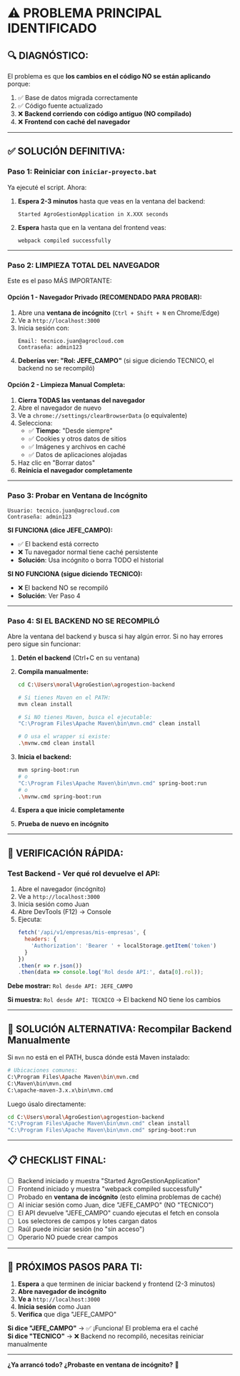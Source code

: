 # ⚠️ PROBLEMA PRINCIPAL IDENTIFICADO

## 🔍 **DIAGNÓSTICO:**

El problema es que **los cambios en el código NO se están aplicando** porque:

1. ✅ Base de datos migrada correctamente
2. ✅ Código fuente actualizado
3. ❌ **Backend corriendo con código antiguo (NO compilado)**
4. ❌ **Frontend con caché del navegador**

---

## ✅ **SOLUCIÓN DEFINITIVA:**

### **Paso 1: Reiniciar con `iniciar-proyecto.bat`**

Ya ejecuté el script. Ahora:

1. **Espera 2-3 minutos** hasta que veas en la ventana del backend:
   ```
   Started AgroGestionApplication in X.XXX seconds
   ```

2. **Espera** hasta que en la ventana del frontend veas:
   ```
   webpack compiled successfully
   ```

---

### **Paso 2: LIMPIEZA TOTAL DEL NAVEGADOR**

Este es el paso MÁS IMPORTANTE:

#### **Opción 1 - Navegador Privado (RECOMENDADO PARA PROBAR):**
1. Abre una **ventana de incógnito** (`Ctrl + Shift + N` en Chrome/Edge)
2. Ve a `http://localhost:3000`
3. Inicia sesión con:
   ```
   Email: tecnico.juan@agrocloud.com
   Contraseña: admin123
   ```
4. **Deberías ver: "Rol: JEFE_CAMPO"** (si sigue diciendo TECNICO, el backend no se recompiló)

#### **Opción 2 - Limpieza Manual Completa:**
1. **Cierra TODAS las ventanas del navegador**
2. Abre el navegador de nuevo
3. Ve a `chrome://settings/clearBrowserData` (o equivalente)
4. Selecciona:
   - ✅ **Tiempo**: "Desde siempre"
   - ✅ Cookies y otros datos de sitios
   - ✅ Imágenes y archivos en caché
   - ✅ Datos de aplicaciones alojadas
5. Haz clic en "Borrar datos"
6. **Reinicia el navegador completamente**

---

### **Paso 3: Probar en Ventana de Incógnito**

```
Usuario: tecnico.juan@agrocloud.com
Contraseña: admin123
```

**SI FUNCIONA (dice JEFE_CAMPO):**
- ✅ El backend está correcto
- ❌ Tu navegador normal tiene caché persistente
- **Solución**: Usa incógnito o borra TODO el historial

**SI NO FUNCIONA (sigue diciendo TECNICO):**
- ❌ El backend NO se recompiló
- **Solución**: Ver Paso 4

---

### **Paso 4: SI EL BACKEND NO SE RECOMPILÓ**

Abre la ventana del backend y busca si hay algún error. Si no hay errores pero sigue sin funcionar:

1. **Detén el backend** (Ctrl+C en su ventana)

2. **Compila manualmente:**
   ```bash
   cd C:\Users\moral\AgroGestion\agrogestion-backend
   
   # Si tienes Maven en el PATH:
   mvn clean install
   
   # Si NO tienes Maven, busca el ejecutable:
   "C:\Program Files\Apache Maven\bin\mvn.cmd" clean install
   
   # O usa el wrapper si existe:
   .\mvnw.cmd clean install
   ```

3. **Inicia el backend:**
   ```bash
   mvn spring-boot:run
   # o
   "C:\Program Files\Apache Maven\bin\mvn.cmd" spring-boot:run
   # o
   .\mvnw.cmd spring-boot:run
   ```

4. **Espera a que inicie completamente**

5. **Prueba de nuevo en incógnito**

---

## 🧪 **VERIFICACIÓN RÁPIDA:**

### **Test Backend - Ver qué rol devuelve el API:**

1. Abre el navegador (incógnito)
2. Ve a `http://localhost:3000`
3. Inicia sesión como Juan
4. Abre DevTools (F12) → Console
5. Ejecuta:
   ```javascript
   fetch('/api/v1/empresas/mis-empresas', {
     headers: {
       'Authorization': 'Bearer ' + localStorage.getItem('token')
     }
   })
   .then(r => r.json())
   .then(data => console.log('Rol desde API:', data[0].rol));
   ```

**Debe mostrar:** `Rol desde API: JEFE_CAMPO`

**Si muestra:** `Rol desde API: TECNICO` → El backend NO tiene los cambios

---

## 🔧 **SOLUCIÓN ALTERNATIVA: Recompilar Backend Manualmente**

Si `mvn` no está en el PATH, busca dónde está Maven instalado:

```bash
# Ubicaciones comunes:
C:\Program Files\Apache Maven\bin\mvn.cmd
C:\Maven\bin\mvn.cmd
C:\apache-maven-3.x.x\bin\mvn.cmd
```

Luego úsalo directamente:
```bash
cd C:\Users\moral\AgroGestion\agrogestion-backend
"C:\Program Files\Apache Maven\bin\mvn.cmd" clean install
"C:\Program Files\Apache Maven\bin\mvn.cmd" spring-boot:run
```

---

## 📋 **CHECKLIST FINAL:**

- [ ] Backend iniciado y muestra "Started AgroGestionApplication"
- [ ] Frontend iniciado y muestra "webpack compiled successfully"
- [ ] Probado en **ventana de incógnito** (esto elimina problemas de caché)
- [ ] Al iniciar sesión como Juan, dice "JEFE_CAMPO" (NO "TECNICO")
- [ ] El API devuelve "JEFE_CAMPO" cuando ejecutas el fetch en consola
- [ ] Los selectores de campos y lotes cargan datos
- [ ] Raúl puede iniciar sesión (no "sin acceso")
- [ ] Operario NO puede crear campos

---

## 🎯 **PRÓXIMOS PASOS PARA TI:**

1. **Espera** a que terminen de iniciar backend y frontend (2-3 minutos)
2. **Abre navegador de incógnito**
3. **Ve a** `http://localhost:3000`
4. **Inicia sesión** como Juan
5. **Verifica** que diga "JEFE_CAMPO"

**Si dice "JEFE_CAMPO"** → ✅ ¡Funciona! El problema era el caché  
**Si dice "TECNICO"** → ❌ Backend no recompiló, necesitas reiniciar manualmente

---

**¿Ya arrancó todo? ¿Probaste en ventana de incógnito?** 🚀




